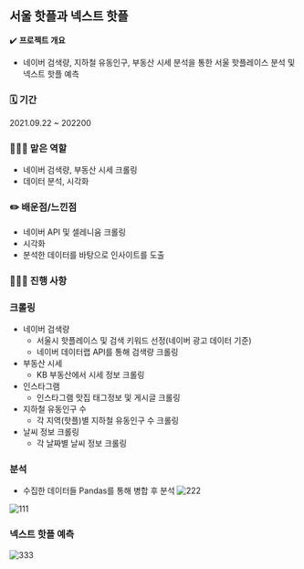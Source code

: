 ## 서울 핫플과 넥스트 핫플

✔️ **프로젝트 개요**

- 네이버 검색량, 지하철 유동인구, 부동산 시세 분석을 통한 서울 핫플레이스 분석 및 넥스트 핫플 예측

### 🗓️ 기간

2021.09.22 ~ 202200

### 👨🏻‍💻 **맡은 역할**

- 네이버 검색량, 부동산 시세 크롤링
- 데이터 분석, 시각화

### ✏️ **배운점/느낀점**

- 네이버 API 및 셀레니움 크롤링
- 시각화
- 분석한 데이터를 바탕으로 인사이트를 도출

### 🏃🏻‍♂️ 진행 사항

### 크롤링

- 네이버 검색량
    - 서울시 핫플레이스 및 검색 키워드 선정(네이버 광고 데이터 기준)
    - 네이버 데이터랩 API를 통해 검색량 크롤링
- 부동산 시세
    - KB 부동산에서 시세 정보 크롤링
- 인스타그램
    - 인스타그램 맛집 태그정보 및 게시글 크롤링
- 지하철 유동인구 수
    - 각 지역(핫플)별 지하철 유동인구 수 크롤링
- 날씨 정보 크롤링
    - 각 날짜별 날씨 정보 크롤링

### 분석

- 수집한 데이터들 Pandas를 통해 병합 후 분석
![222](https://user-images.githubusercontent.com/89237850/152673574-fec2659a-c400-4caf-b2d9-c1131758f429.JPG)

![111](https://user-images.githubusercontent.com/89237850/152673573-1003b919-a93e-42ba-b38b-2c9af557b968.JPG)

### 넥스트 핫플 예측
![333](https://user-images.githubusercontent.com/89237850/152673577-16dbfca9-8859-4d14-b856-37ebb3d2b3c2.JPG)



